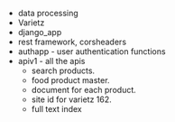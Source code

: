 - data processing
- Varietz
- django_app
- rest framework, corsheaders
- authapp - user authentication functions
- apiv1 - all the apis
	- search products.
	- food product master.
	- document for each product.
	- site id for varietz 162.
	- full text index